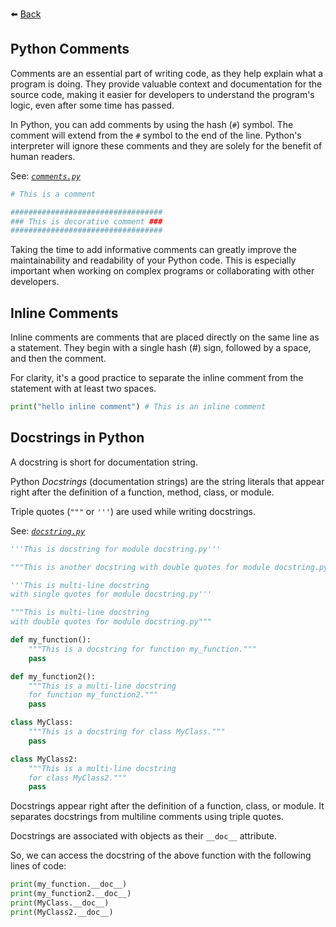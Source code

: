 <label title="Back to PythonProb">⬅️ <a href="https://github.com/imkjangid/PythonProbs">Back</a></label>

## **Python Comments**

Comments are an essential part of writing code, as they help explain what a program is doing. They provide valuable context and documentation for the source code, making it easier for developers to understand the program's logic, even after some time has passed.

In Python, you can add comments by using the hash (`#`) symbol. The comment will extend from the `#` symbol to the end of the line. Python's interpreter will ignore these comments and they are solely for the benefit of human readers.

See: [*<code>comments.py</code>*](https://github.com/imkjangid/PythonProbs/blob/main/python-basics/comments.py)

```python
# This is a comment

##################################
### This is decorative comment ###
##################################
```

Taking the time to add informative comments can greatly improve the maintainability and readability of your Python code. This is especially important when working on complex programs or collaborating with other developers.

## **Inline Comments**

Inline comments are comments that are placed directly on the same line as a statement. They begin with a single hash (#) sign, followed by a space, and then the comment.

For clarity, it's a good practice to separate the inline comment from the statement with at least two spaces.

```python
print("hello inline comment") # This is an inline comment
```

## **Docstrings in Python**

A docstring is short for documentation string.

Python *Docstrings* (documentation strings) are the string literals that appear right after the definition of a function, method, class, or module.

Triple quotes (`"""` or `'''`) are used while writing docstrings.

See: [*<code>docstring.py</code>*](https://github.com/imkjangid/PythonProbs/blob/main/python-basics/docstring.py)
```python
'''This is docstring for module docstring.py'''

"""This is another docstring with double quotes for module docstring.py"""

'''This is multi-line docstring
with single quotes for module docstring.py'''

"""This is multi-line docstring
with double quotes for module docstring.py"""

def my_function():
    """This is a docstring for function my_function."""
    pass

def my_function2():
    """This is a multi-line docstring
    for function my_function2."""
    pass

class MyClass:
    """This is a docstring for class MyClass."""
    pass

class MyClass2:
    """This is a multi-line docstring
    for class MyClass2."""
    pass
```

Docstrings appear right after the definition of a function, class, or module. It separates docstrings from multiline comments using triple quotes.

Docstrings are associated with objects as their `__doc__` attribute.

So, we can access the docstring of the above function with the following lines of code:

```python
print(my_function.__doc__)
print(my_function2.__doc__)
print(MyClass.__doc__)
print(MyClass2.__doc__)
```
